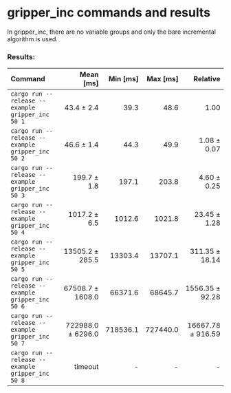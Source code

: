 # gripper_inc commands and results

In gripper_inc, there are no variable groups and only the bare incremental algorithm is used.

### Results:

| Command | Mean [ms] | Min [ms] | Max [ms] | Relative |
|:---|---:|---:|---:|---:|
| `cargo run --release --example gripper_inc 50 1` | 43.4 ± 2.4 | 39.3 | 48.6 | 1.00 |
| `cargo run --release --example gripper_inc 50 2` | 46.6 ± 1.4 | 44.3 | 49.9 | 1.08 ± 0.07 |
| `cargo run --release --example gripper_inc 50 3` | 199.7 ± 1.8 | 197.1 | 203.8 | 4.60 ± 0.25 |
| `cargo run --release --example gripper_inc 50 4` | 1017.2 ± 6.5 | 1012.6 | 1021.8 | 23.45 ± 1.28 |
| `cargo run --release --example gripper_inc 50 5` | 13505.2 ± 285.5 | 13303.4 | 13707.1 | 311.35 ± 18.14 |
| `cargo run --release --example gripper_inc 50 6` | 67508.7 ± 1608.0 | 66371.6 | 68645.7 | 1556.35 ± 92.28 |
| `cargo run --release --example gripper_inc 50 7` | 722988.0 ± 6296.0 | 718536.1 | 727440.0 | 16667.78 ± 916.59 |
| `cargo run --release --example gripper_inc 50 8` | timeout | - | - | - |